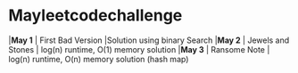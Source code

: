 # Mayleetcodechallenge
|**May 1** | First Bad Version |Solution using binary Search 
|**May 2** | Jewels and Stones | log(n) runtime, O(1) memory solution 
|**May 3** | Ransome Note | log(n) runtime, O(n) memory solution (hash map)
